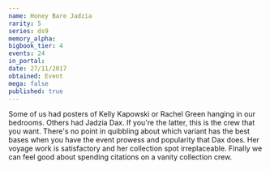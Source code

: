 ```yaml
---
name: Honey Bare Jadzia
rarity: 5
series: ds9
memory_alpha:
bigbook_tier: 4
events: 24
in_portal:
date: 27/11/2017
obtained: Event
mega: false
published: true
---
```


Some of us had posters of Kelly Kapowski or Rachel Green hanging in our bedrooms. Others had Jadzia Dax. If you're the latter, this is the crew that you want. There's no point in quibbling about which variant has the best bases when you have the event prowess and popularity that Dax does. Her voyage work is satisfactory and her collection spot irreplaceable. Finally we can feel good about spending citations on a vanity collection crew.
